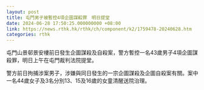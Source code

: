 ```yaml
---
layout: post
title: 屯門男子被暫控4項企圖謀殺罪　明日提堂
date: 2024-06-28 17:50:25.000000000 +08:00
link: https://news.rthk.hk/rthk/ch/component/k2/1759478-20240628.htm
categories: rthk
---
```


屯門山景邨景安樓前日發生企圖謀殺及自殺案，警方暫控一名43歲男子4項企圖謀殺罪，明日上午在屯門裁判法院提堂。

警方前日拘捕涉案男子，涉嫌與同日發生的一宗企圖謀殺及企圖自殺案有關。案中一名44歲女子及3名分別13、15及16歲的女童清醒送院治理。
